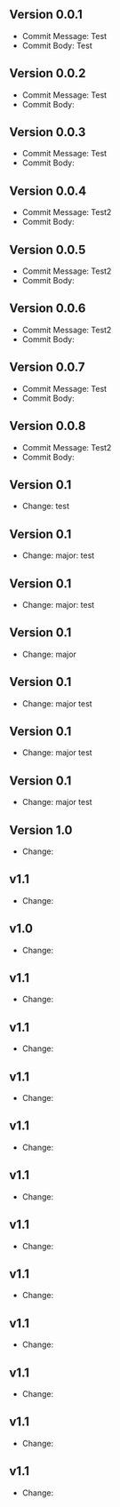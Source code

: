 ## Version 0.0.1
- Commit Message: Test
- Commit Body: Test

## Version 0.0.2
- Commit Message: Test
- Commit Body: 

## Version 0.0.3
- Commit Message: Test
- Commit Body: 

## Version 0.0.4
- Commit Message: Test2
- Commit Body: 

## Version 0.0.5
- Commit Message: Test2
- Commit Body: 

## Version 0.0.6
- Commit Message: Test2
- Commit Body: 

## Version 0.0.7
- Commit Message: Test
- Commit Body: 

## Version 0.0.8
- Commit Message: Test2
- Commit Body: 

## Version 0.1
- Change: test

## Version 0.1
- Change: major: test

## Version 0.1
- Change: major: test

## Version 0.1
- Change: major

## Version 0.1
- Change: major test

## Version 0.1
- Change: major test

## Version 0.1
- Change: major test

## Version 1.0
- Change: 

## v1.1
- Change: 

## v1.0
- Change: 

## v1.1
- Change: 

## v1.1
- Change: 

## v1.1
- Change: 

## v1.1
- Change: 

## v1.1
- Change: 

## v1.1
- Change: 

## v1.1
- Change: 

## v1.1
- Change: 

## v1.1
- Change: 

## v1.1
- Change: 

## v1.1
- Change: 

